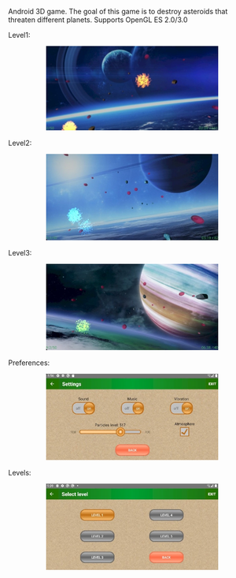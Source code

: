 Android 3D game. The goal of this game is to destroy asteroids that threaten different planets. Supports OpenGL ES 2.0/3.0

Level1:

<p align="center">
  <img src="https://github.com/alexrnov/Files/blob/master/CosmicHunter1.jpg" width="350" title="Level1">
</p>

Level2:

<p align="center">
  <img src="https://github.com/alexrnov/Files/blob/master/CosmicHunter2.jpg" width="350" title="Level1">
</p>

Level3:

<p align="center">
  <img src="https://github.com/alexrnov/Files/blob/master/CosmicHunter3.jpg" width="350" title="Level1">
</p>

Preferences:

<p align="center">
  <img src="https://github.com/alexrnov/Files/blob/master/CosmicHunter4.jpg" width="350" title="Level1">
</p>

Levels:

<p align="center">
  <img src="https://github.com/alexrnov/Files/blob/master/CosmicHunter5.jpg" width="350" title="Level1">
</p>

